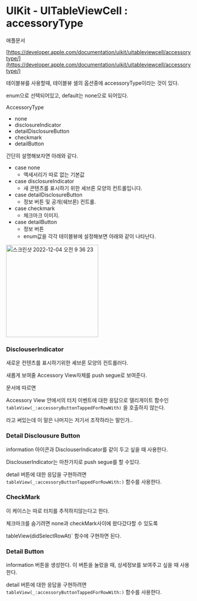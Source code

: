 # UIKit - UITableViewCell : accessoryType

애플문서

[https://developer.apple.com/documentation/uikit/uitableviewcell/accessorytype/](https://developer.apple.com/documentation/uikit/uitableviewcell/accessorytype/)

테이블뷰를 사용할때, 테이블뷰 셀의 옵션중에 accessoryType이라는 것이 있다.

enum으로 선택되어있고, default는 none으로 되어있다.

AccessoryType

- none
- disclosureIndicator
- detailDisclosureButton
- checkmark
- detailButton

간단히 설명해보자면 아래와 같다.

- case none
  - 액세서리가 따로 없는 기본값
- case disclosureIndicator
  - 새 콘텐츠를 표시하기 위한 셰브론 모양의 컨트롤입니다.
- case detailDisclosureButton
  - 정보 버튼 및 공개(쉐브론) 컨트롤.
- case checkmark
  - 체크마크 이미지.
- case detailButton
  - 정보 버튼
  - enum값을 각각 테이블뷰에 설정해보면 아래와 같이 나타난다.


<img width="251" alt="스크린샷 2022-12-04 오전 9 36 23" src="https://user-images.githubusercontent.com/76529148/205469300-0b4eb7f8-c55a-4378-a2f8-06f2c46386cb.png">


### DisclouserIndicator

새로운 컨텐츠를 표시하기위한 셰브론 모양의 컨트롤러다.

새롭게 보여줄 Accessory View자체를 push segue로 보여준다.

문서에 따르면 

Accessory View 안에서의 터치 이벤트에 대한 응답으로 델리게이트 함수인`tableView(_:accessoryButtonTappedForRowWith)`  을 호출하지 않는다. 

 
라고 써있는데 이 말은 나머지는 저기서 조작하라는 말인가..

### Detail Disclousure Button

information 아이콘과 DisclouserIndicator를 같이 두고 싶을 때 사용한다.

DisclouserIndicator는 마찬가지로 push segue를 할 수있다. 

detail 버튼에 대한 응답을 구현하려면 `tableView(_:accessoryButtonTappedForRowWith:)` 함수를 사용한다.

### CheckMark

이 케이스는 따로 터치를 추적하지않는다고 한다. 

체크마크를 숨기려면 none과 checkMark사이에 왔다갔다할 수 있도록

tableView(didSelectRowAt)` 함수에 구현하면 된다.

### Detail Button

information 버튼을 생성한다. 이 버튼을 눌렀을 때, 상세정보를 보여주고 싶을 때 사용한다.

detail 버튼에 대한 응답을 구현하려면 `tableView(_:accessoryButtonTappedForRowWith:)` 함수를 사용한다.
